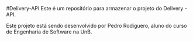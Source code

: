 #Delivery-API
Este é um repositório para armazenar o projeto do Delivery -API.

Este projeto está sendo desenvolvido por Pedro Rodiguero, aluno do
curso de Engenharia de Software na UnB.